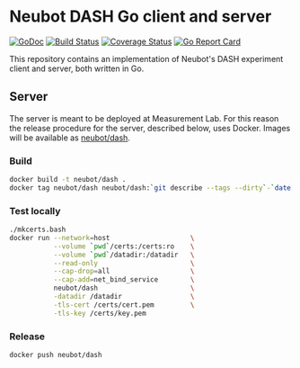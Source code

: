 # Neubot DASH Go client and server

[![GoDoc](https://godoc.org/github.com/neubot/dash?status.svg)](https://godoc.org/github.com/neubot/dash) [![Build Status](https://travis-ci.org/neubot/dash.svg?branch=master)](https://travis-ci.org/neubot/dash) [![Coverage Status](https://coveralls.io/repos/github/neubot/dash/badge.svg?branch=master)](https://coveralls.io/github/neubot/dash?branch=master) [![Go Report Card](https://goreportcard.com/badge/github.com/neubot/dash)](https://goreportcard.com/report/github.com/neubot/dash)

This repository contains an implementation of Neubot's DASH experiment
client and server, both written in Go.

## Server

The server is meant to be deployed at Measurement Lab. For this reason the
release procedure for the server, described below, uses Docker. Images will
be available as [neubot/dash](https://hub.docker.com/r/neubot/dash).

### Build

```bash
docker build -t neubot/dash .
docker tag neubot/dash neubot/dash:`git describe --tags --dirty`-`date -u +%Y%m%d%H%M%S`
```

### Test locally

```bash
./mkcerts.bash
docker run --network=host                    \
           --volume `pwd`/certs:/certs:ro    \
           --volume `pwd`/datadir:/datadir   \
           --read-only                       \
           --cap-drop=all                    \
           --cap-add=net_bind_service        \
           neubot/dash                       \
           -datadir /datadir                 \
           -tls-cert /certs/cert.pem         \
           -tls-key /certs/key.pem
```

### Release

```bash
docker push neubot/dash
```
